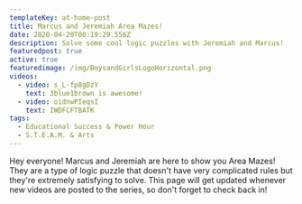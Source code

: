 ```yaml
---
templateKey: at-home-post
title: Marcus and Jeremiah Area Mazes!
date: 2020-04-20T00:19:29.556Z
description: Solve some cool logic puzzles with Jeremiah and Marcus!
featuredpost: true
active: true
featuredimage: /img/BoysandGirlsLogoHorizontal.png
videos:
  - video: s_L-fp8gDzY
    text: 3blue1brown is awesome!
  - video: oidnwPIeqsI
    text: IWDFCFTBATK
tags:
  - Educational Success & Power Hour
  - S.T.E.A.M. & Arts
---
```


Hey everyone! Marcus and Jeremiah are here to show you Area Mazes! They are a type of logic puzzle that doesn't have very complicated rules but they're extremely satisfying to solve. This page will get updated whenever new videos are posted to the series, so don't forget to check back in!

